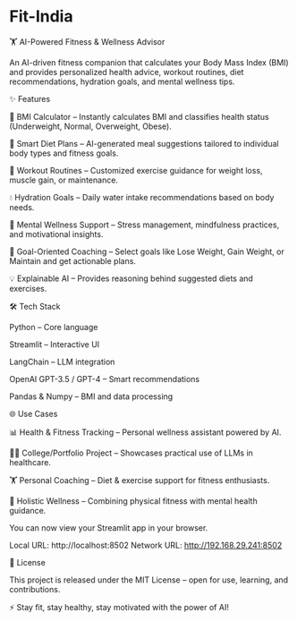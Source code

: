 # Fit-India
🏋️ AI-Powered Fitness & Wellness Advisor

An AI-driven fitness companion that calculates your Body Mass Index (BMI) and provides personalized health advice, workout routines, diet recommendations, hydration goals, and mental wellness tips.

✨ Features

🔢 BMI Calculator – Instantly calculates BMI and classifies health status (Underweight, Normal, Overweight, Obese).

🥗 Smart Diet Plans – AI-generated meal suggestions tailored to individual body types and fitness goals.

🏃 Workout Routines – Customized exercise guidance for weight loss, muscle gain, or maintenance.

💧 Hydration Goals – Daily water intake recommendations based on body needs.

🧘 Mental Wellness Support – Stress management, mindfulness practices, and motivational insights.

🎯 Goal-Oriented Coaching – Select goals like Lose Weight, Gain Weight, or Maintain and get actionable plans.

💡 Explainable AI – Provides reasoning behind suggested diets and exercises.

🛠️ Tech Stack

Python – Core language

Streamlit – Interactive UI

LangChain – LLM integration

OpenAI GPT-3.5 / GPT-4 – Smart recommendations

Pandas & Numpy – BMI and data processing

🌐 Use Cases

📊 Health & Fitness Tracking – Personal wellness assistant powered by AI.

👩‍🎓 College/Portfolio Project – Showcases practical use of LLMs in healthcare.

🏋️ Personal Coaching – Diet & exercise support for fitness enthusiasts.

🧘 Holistic Wellness – Combining physical fitness with mental health guidance.

 You can now view your Streamlit app in your browser.

  Local URL: http://localhost:8502
  Network URL: http://192.168.29.241:8502

📜 License

This project is released under the MIT License – open for use, learning, and contributions.

⚡ Stay fit, stay healthy, stay motivated with the power of AI!
